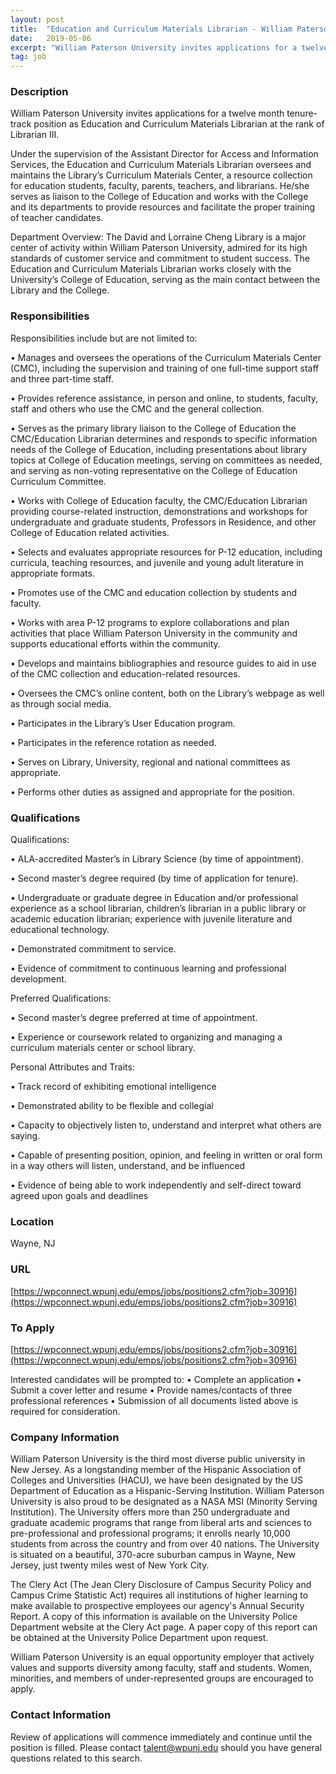 ```yaml
---
layout: post
title:  "Education and Curriculum Materials Librarian - William Paterson University of New Jersey"
date:   2019-05-06
excerpt: "William Paterson University invites applications for a twelve month tenure-track position as Education and Curriculum Materials Librarian at the rank of Librarian III. Under the supervision of the Assistant Director for Access and Information Services, the Education and Curriculum Materials Librarian oversees and maintains the Library’s Curriculum Materials Center, a..."
tag: job
---
```


### Description   

William Paterson University invites applications for a twelve month tenure-track position as Education and Curriculum Materials Librarian at the rank of Librarian III.

Under the supervision of the Assistant Director for Access and Information Services, the Education and Curriculum Materials Librarian oversees and maintains the Library’s Curriculum Materials Center, a resource collection for education students, faculty, parents, teachers, and librarians. He/she serves as liaison to the College of Education and works with the College and its departments to provide resources and facilitate the proper training of teacher candidates.

Department Overview:
The David and Lorraine Cheng Library is a major center of activity within William Paterson University, admired for its high standards of customer service and commitment to student success.  The Education and Curriculum Materials Librarian works closely with the University’s College of Education, serving as the main contact between the Library and the College.



### Responsibilities   

Responsibilities include but are not limited to:

• 	Manages and oversees the operations of the Curriculum Materials Center (CMC), including the supervision and training of one full-time support staff and three part-time staff.

• 	Provides reference assistance, in person and online, to students, faculty, staff and others who use the CMC and the general collection.

• 	Serves as the primary library liaison to the College of Education the CMC/Education Librarian determines and responds to specific information needs of the College of Education, including presentations about library topics at College of Education meetings, serving on committees as needed, and serving as non-voting representative on the College of Education Curriculum Committee.

• 	Works with College of Education faculty, the CMC/Education Librarian providing course-related instruction, demonstrations and workshops for undergraduate and graduate students, Professors in Residence, and other College of Education related activities.

• 	Selects and evaluates appropriate resources for P-12 education, including curricula, teaching resources, and juvenile and young adult literature in appropriate formats.

• 	Promotes use of the CMC and education collection by students and faculty.

• 	Works with area P-12 programs to explore collaborations and plan activities that place William Paterson University in the community and supports educational efforts within the community.  

• 	Develops and maintains bibliographies and resource guides to aid in use of the CMC collection and education-related resources.

• 	Oversees the CMC’s online content, both on the Library’s webpage as well as through social media.

• 	Participates in the Library’s User Education program.

• 	Participates in the reference rotation as needed.  

• 	Serves on Library, University, regional and national committees as appropriate.

• 	Performs other duties as assigned and appropriate for the position.



### Qualifications   

Qualifications:

• 	ALA-accredited Master’s in Library Science (by time of appointment).

• 	Second master’s degree required (by time of application for tenure).  

• 	Undergraduate or graduate degree in Education and/or professional experience as a school librarian, children’s librarian in a public library or academic education librarian; experience with juvenile literature and educational technology.

• 	Demonstrated commitment to service.

• 	Evidence of commitment to continuous learning and professional development.

Preferred Qualifications:

• 	Second master’s degree preferred at time of appointment. 

• 	Experience or coursework related to organizing and managing a curriculum materials center or school library.

Personal Attributes and Traits:

• 	Track record of exhibiting emotional intelligence

• 	Demonstrated ability to be flexible and collegial

• 	Capacity to objectively listen to, understand and interpret what others are saying.

• 	Capable of presenting position, opinion, and feeling in written or oral form in a way others will listen, understand, and be influenced

• 	Evidence of being able to work independently and self-direct toward agreed upon goals and deadlines





### Location   

Wayne, NJ


### URL   

[https://wpconnect.wpunj.edu/emps/jobs/positions2.cfm?job=30916](https://wpconnect.wpunj.edu/emps/jobs/positions2.cfm?job=30916)

### To Apply   

[https://wpconnect.wpunj.edu/emps/jobs/positions2.cfm?job=30916](https://wpconnect.wpunj.edu/emps/jobs/positions2.cfm?job=30916)

Interested candidates will be prompted to:
•	Complete an application
•	Submit a cover letter and resume
•	Provide names/contacts of three professional references
•	Submission of all documents listed above is required for consideration.



### Company Information   

William Paterson University is the third most diverse public university in New Jersey. As a longstanding member of the Hispanic Association of Colleges and Universities (HACU), we have been designated by the US Department of Education as a Hispanic-Serving Institution. William Paterson University is also proud to be designated as a NASA MSI (Minority Serving Institution). The University offers more than 250 undergraduate and graduate academic programs that range from liberal arts and sciences to pre-professional and professional programs; it enrolls nearly 10,000 students from across the country and from over 40 nations. The University is situated on a beautiful, 370-acre suburban campus in Wayne, New Jersey, just twenty miles west of New York City. 

The Clery Act (The Jean Clery Disclosure of Campus Security Policy and Campus Crime Statistic Act) requires all institutions of higher learning to make available to prospective employees our agency's Annual Security Report. A copy of this information is available on the University Police Department website at the Clery Act page. A paper copy of this report can be obtained at the University Police Department upon request.

William Paterson University is an equal opportunity employer that actively values and supports diversity among faculty, staff and students. Women, minorities, and members of under-represented groups are encouraged to apply. 



### Contact Information   

Review of applications will commence immediately and continue until the position is filled.  Please contact talent@wpunj.edu should you have general questions related to this search.

